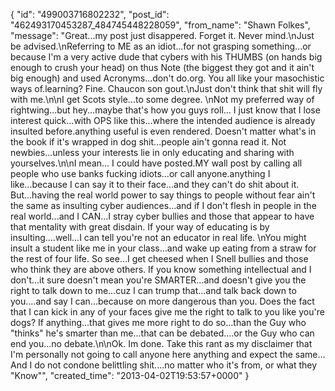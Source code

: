  {
   "id": "499003716802232",
   "post_id": "462493170453287_484745448228059",
   "from_name": "Shawn Folkes",
   "message": "Great...my post just disappered. Forget it. Never mind.\nJust be advised.\nReferring to ME as an idiot...for not grasping something...or because I'm a very active dude that cybers with his THUMBS (on hands big enough to crush your head) on thus Note (the biggest they got and it ain't big enough) and used Acronyms...don't do.org. You all like your masochistic ways of.learning? Fine. Chaucon son gout.\nJust don't think that shit will fly with me.\n\nI get Scots style...to some degree. \nNot my preferred way of rightwing...but hey...maybe that's how you guys roll... I just know that I lose interest quick...with OPS like this...where the intended audience is already insulted before.anything useful is even rendered. Doesn't matter what's in the book if it's wrapped in dog shit...people ain't gonna read it. Not newbies...unless your interests lie in only educating and sharing with yourselves.\n\nI mean... I could have posted.MY wall post by calling all people who use banks fucking idiots...or call anyone.anything I like...because I can say it to their face...and they can't do shit about it. But...having the real world power to say things to people without fear ain't the same as insulting cyber audiences...and if I don't flesh in people in the real world...and I CAN...I stray cyber bullies and those that appear to have that mentality with great disdain. If your way of educating is by insulting....well...I can tell you're not an educator in real life. \nYou might insult a student like me in your class...and wake up eating from a straw for the rest of four life. So see...I get cheesed when I Snell bullies and those who think they are above others. If you know something intellectual and I don't...it sure doesn't mean you're SMARTER...and doesn't give you the right to talk down to me...cuz I can trump that...and talk back down to you....and say I can...because on more dangerous than you. Does the fact that I can kick in any of your faces give me the right to talk to you like you're dogs? If anything...that gives me more right to do so...than the Guy who \"thinks\" he's smarter than me...that can be debated....or the Guy who can end you...no debate.\n\nOk. Im done. Take this rant as my disclaimer that I'm personally not going to call anyone here anything  and expect the same... And I do not condone belittling shit....no matter who it's from, or what they \"Know\"",
   "created_time": "2013-04-02T19:53:57+0000"
 }
